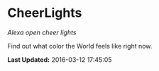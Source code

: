 # CheerLights
*Alexa open cheer lights*

Find out what color the World feels like right now.

**Last Updated:** 2016-03-12 17:45:05